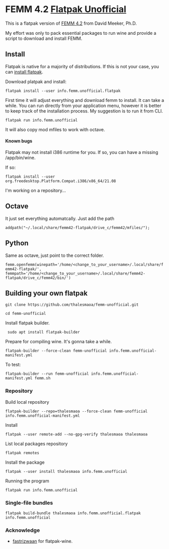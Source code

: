 # FEMM 4.2 [Flatpak Unofficial](https://github.com/thalesmaoa/femm-unofficial)



This is a flatpak version of [FEMM 4.2](https://www.femm.info) from David Meeker, Ph.D. 

My effort was only to pack essential packages to run wine and provide a script to download and install FEMM.

## Install

Flatpak is native for a majority of distributions. If this is not your case, you can [install flatpak](https://flatpak.org/setup/).

Download platpak and install:

```flatpak install --user info.femm.unofficial.flatpak```

First time it will adjust everything and download femm to install. It can take a while. You can run directly from your application menu, however it is better to keep track of the installation process. My suggestion is to run it from CLI.

    
```flatpak run info.femm.unofficial```

It will also copy mod mfiles to work with octave.

#### Known bugs

Flatpak may not install i386 runtime for you. If so, you can have a missing /app/bin/wine.

If so:

```flatpak install --user org.freedesktop.Platform.Compat.i386/x86_64/21.08```

I'm working on a repository...

## Octave

It just set everything automatcally. Just add the path

```addpath("~/.local/share/femm42-flatpak/drive_c/femm42/mfiles/");```

## Python

Same as octave, just point to the correct folder.

```femm.openfemm(winepath='/home/<change_to_your_username>/.local/share/femm42-flatpak/', femmpath='/home/<change_to_your_username>/.local/share/femm42-flatpak/drive_c/femm42/bin/')```

## Building your own flatpak

```git clone https://github.com/thalesmaoa/femm-unofficial.git```

```cd femm-unofficial```

Install flatpak builder.

``` sudo apt install flatpak-builder```

Prepare for compiling wine. It's gonna take a while.

```flatpak-builder --force-clean femm-unofficial info.femm.unofficial-manifest.yml```

To test:

```flatpak-builder --run femm-unofficial info.femm.unofficial-manifest.yml femm.sh```

### Repository

Build local repository

```flatpak-builder --repo=thalesmaoa --force-clean femm-unofficial info.femm.unofficial-manifest.yml```

Install

```flatpak --user remote-add --no-gpg-verify thalesmaoa thalesmaoa```

List local packages repository

```flatpak remotes```

Install the package

```flatpak --user install thalesmaoa info.femm.unofficial```

Running the program

```flatpak run info.femm.unofficial```

### Single-file bundles

```flatpak build-bundle thalesmaoa info.femm.unofficial.flatpak info.femm.unofficial```

### Acknowledge

 - [fastrizwaan](https://github.com/fastrizwaan) for flatpak-wine.

